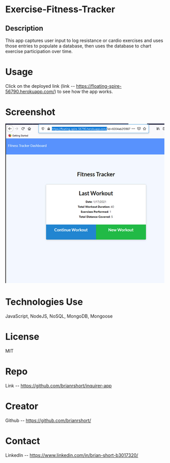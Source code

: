# Exercise-Fitness-Tracker

## Description

This app captures user input to log resistance or cardio exercises and uses those entries to populate a database, then uses the database to chart exercise participation over time.

# Usage

Click on the deployed link (link -- https://floating-spire-56790.herokuapp.com/) to see how the app works. 

# Screenshot

![Screenshot of user input](https://github.com/brianrshort/exercise-fitness-tracker/blob/main/assets/screenshot1.jpg?raw=true)

# Technologies Use
JavaScript, NodeJS, NoSQL, MongoDB, Mongoose

# License 
MIT

# Repo
Link -- https://github.com/brianrshort/inquirer-app

# Creator
Github -- https://github.com/brianrshort/

# Contact
LinkedIn -- https://www.linkedin.com/in/brian-short-b3017320/

